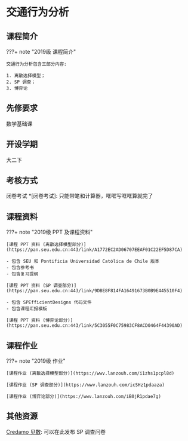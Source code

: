 # 交通行为分析

## 课程简介

???+ note "2019级 课程简介"

    交通行为分析包含三部分内容: 

    1. 离散选择模型；
    2. SP 调查；
    3. 博弈论

## 先修要求

数学基础课

## 开设学期

大二下

## 考核方式

闭卷考试
*[闭卷考试]: 只能带笔和计算器，哐哐写哐哐算就完了

## 课程资料

???+ note "2019级 PPT 及课程资料"

    [课程 PPT 资料 (离散选择模型部分)](https://pan.seu.edu.cn:443/link/A1772EC2AD06707EEAF01C22EF5D87CA)

    - 包含 SEU 和 Pontificia Universidad Católica de Chile 版本
    - 包含参考书
    - 包含复习提纲
    
    [课程 PPT 资料 (SP 调查部分)](https://pan.seu.edu.cn:443/link/9DBE8F814FA16491673B0B9E445510F4)

    - 包含 SPEfficientDesigns 代码文件
    - 包含课程汇报模板

    [课程 PPT 资料 (博弈论部分)](https://pan.seu.edu.cn:443/link/5C3055F0C75983CF8ACD0464F44390AD)

## 课程作业

???+ note "2019级 作业"

    [课程作业 (离散选择模型部分)](https://wwv.lanzouh.com/i1zhs1pcpl8d)

    [课程作业 (SP 调查部分)](https://wwv.lanzouh.com/icSHz1pdaaza)

    [课程作业 (博弈论部分)](https://wwv.lanzouh.com/iB0jR1pdae7g)

## 其他资源

[Credamo 见数](https://www.credamo.com/#/): 可以在此发布 SP 调查问卷
